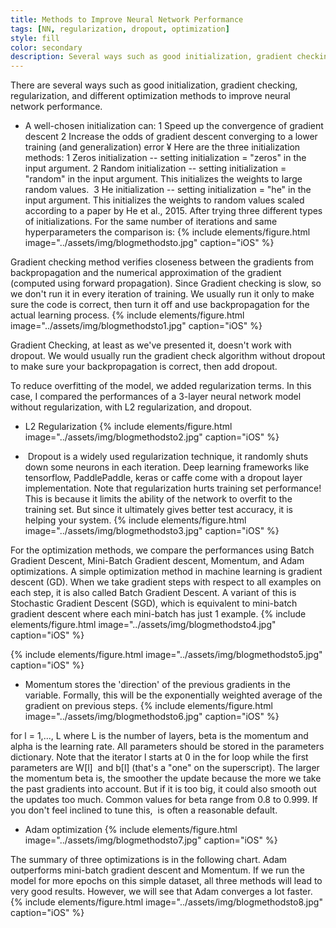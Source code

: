 ```yaml
---
title: Methods to Improve Neural Network Performance
tags: [NN, regularization, dropout, optimization]
style: fill
color: secondary
description: Several ways such as good initialization, gradient checking, regularization, and different optimization methods to improve neural network performance.
---
```


There are several ways such as good initialization, gradient checking, regularization, and different optimization methods to improve neural network performance.
-	A well-chosen initialization can:
1	Speed up the convergence of gradient descent
2	Increase the odds of gradient descent converging to a lower training (and generalization) error
¥	Here are the three initialization methods:
1	Zeros initialization -- setting initialization = "zeros" in the input argument.
2	Random initialization -- setting initialization = "random" in the input argument. This initializes the weights to large random values. 
3	He initialization -- setting initialization = "he" in the input argument. This initializes the weights to random values scaled according to a paper by He et al., 2015.
After trying three different types of initializations. For the same number of iterations and same hyperparameters the comparison is:
{% include elements/figure.html image="../assets/img/blogmethodsto.jpg" caption="iOS" %}

Gradient checking method verifies closeness between the gradients from backpropagation and the numerical approximation of the gradient (computed using forward propagation). Since Gradient checking is slow, so we don't run it in every iteration of training. We usually run it only to make sure the code is correct, then turn it off and use backpropagation for the actual learning process.
{% include elements/figure.html image="../assets/img/blogmethodsto1.jpg" caption="iOS" %}

Gradient Checking, at least as we've presented it, doesn't work with dropout. We would usually run the gradient check algorithm without dropout to make sure your backpropagation is correct, then add dropout.

To reduce overfitting of the model, we added regularization terms. In this case, I compared the performances of a 3-layer neural network model without regularization, with L2 regularization, and dropout.
-	L2 Regularization
{% include elements/figure.html image="../assets/img/blogmethodsto2.jpg" caption="iOS" %}

-	 Dropout is a widely used regularization technique, it randomly shuts down some neurons in each iteration. Deep learning frameworks like tensorflow, PaddlePaddle, keras or caffe come with a dropout layer implementation.
Note that regularization hurts training set performance! This is because it limits the ability of the network to overfit to the training set. But since it ultimately gives better test accuracy, it is helping your system.
{% include elements/figure.html image="../assets/img/blogmethodsto3.jpg" caption="iOS" %}

For the optimization methods, we compare the performances using Batch Gradient Descent, Mini-Batch Gradient descent, Momentum, and Adam optimizations.
A simple optimization method in machine learning is gradient descent (GD). When we take gradient steps with respect to all examples on each step, it is also called Batch Gradient Descent. A variant of this is Stochastic Gradient Descent (SGD), which is equivalent to mini-batch gradient descent where each mini-batch has just 1 example.
{% include elements/figure.html image="../assets/img/blogmethodsto4.jpg" caption="iOS" %}

{% include elements/figure.html image="../assets/img/blogmethodsto5.jpg" caption="iOS" %}

-	Momentum stores the 'direction' of the previous gradients in the variable. Formally, this will be the exponentially weighted average of the gradient on previous steps.
{% include elements/figure.html image="../assets/img/blogmethodsto6.jpg" caption="iOS" %}

for l = 1,..., L
where L is the number of layers, beta is the momentum and alpha is the learning rate. All parameters should be stored in the parameters dictionary. Note that the iterator l starts at 0 in the for loop while the first parameters are W[l]  and b[l] (that's a "one" on the superscript).
The larger the momentum beta is, the smoother the update because the more we take the past gradients into account. But if it is too big, it could also smooth out the updates too much. Common values for beta range from 0.8 to 0.999. If you don't feel inclined to tune this,  is often a reasonable default.

-	Adam optimization
{% include elements/figure.html image="../assets/img/blogmethodsto7.jpg" caption="iOS" %}

The summary of three optimizations is in the following chart. Adam outperforms mini-batch gradient descent and Momentum. If we run the model for more epochs on this simple dataset, all three methods will lead to very good results. However, we will see that Adam converges a lot faster.
{% include elements/figure.html image="../assets/img/blogmethodsto8.jpg" caption="iOS" %}
